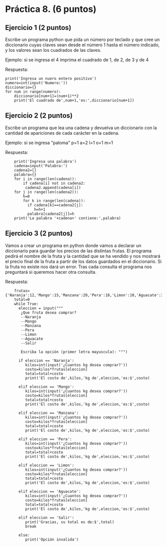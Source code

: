 # Práctica 8. (6 puntos)
## Ejercicio 1 (2 puntos)
Escribe un programa python que pida un número por teclado y que cree un
diccionario cuyas claves sean desde el número 1 hasta el número indicado, y los
valores sean los cuadrados de las claves.

Ejemplo: si se ingresa el 4 imprima el cuadrado de 1, de 2, de 3 y de 4

Respuesta:

    print('Ingresa un nuero entero positivo')
    numero=int(input('Numero:'))
    diccionario={}
    for num in range(numero):
        diccionario[num+1]=(num+1)**2
        print('El cuadrado de',num+1,'es:',diccionario[num+1])



## Ejercicio 2 (2 puntos)
Escribe un programa que lea una cadena y devuelva un diccionario con la
cantidad de apariciones de cada carácter en la cadena.

Ejemplo: si se ingresa "paloma" p=1 a=2 l=1 o=1 m=1

Respuesta:

        print('Ingresa una palabra')
        cadena=input('Palabra:')
        cadena2=[]
        palabra={}
        for i in range(len(cadena)):
            if cadena[i] not in cadena2:
             cadena2.append(cadena[i])
        for j in range(len(cadena2)):
            h=0
            for k in range(len(cadena)):
              if cadena[k]==cadena2[j]:
                 h=h+1
              palabra[cadena2[j]]=h        
        print('La palabra '+cadena+' contiene:',palabra)

## Ejercicio 3 (2 puntos)
Vamos a crear un programa en python donde vamos a declarar un diccionario para
guardar los precios de las distintas frutas. El programa pedirá el nombre de la fruta
y la cantidad que se ha vendido y nos mostrará el precio final de la fruta a partir de
los datos guardados en el diccionario. Si la fruta no existe nos dará un error. Tras
cada consulta el programa nos preguntará si queremos hacer otra consulta.

Respuesta:

        frutas={'Naranja':12,'Mango':15,'Manzana':20,'Pera':18,'Limon':10,'Aguacate':30,}
        total=0
        while True:
          eleccion = input("""
           ¿Que fruta desea comprar?
           --Naranja
           --Mango
           --Manzana
           --Pera
           --Limon
           --Aguacate
           --Salir

           Escriba la opción (primer letra mayuscula): """)

          if eleccion == 'Naranja':
             kilos=int(input('¿Cuantos kg desea comprar?'))
             costo=kilos*frutas[eleccion]
             total=total+costo
             print('El costo de',kilos,'kg de',eleccion,'es:$',costo)

          elif eleccion == 'Mango':
             kilos=int(input('¿Cuantos kg desea comprar?'))
             costo=kilos*frutas[eleccion]
             total=total+costo
             print('El costo de',kilos,'kg de',eleccion,'es:$',costo)

          elif eleccion == 'Manzana':
             kilos=int(input('¿Cuantos kg desea comprar?'))
             costo=kilos*frutas[eleccion]
             total=total+costo
             print('El costo de',kilos,'kg de',eleccion,'es:$',costo)

          elif eleccion == 'Pera':
             kilos=int(input('¿Cuantos kg desea comprar?'))
             costo=kilos*frutas[eleccion]
             total=total+costo
             print('El costo de',kilos,'kg de',eleccion,'es:$',costo)

          elif eleccion == 'Limon':
             kilos=int(input('¿Cuantos kg desea comprar?'))
             costo=kilos*frutas[eleccion]
             total=total+costo
             print('El costo de',kilos,'kg de',eleccion,'es:$',costo)

          elif eleccion == 'Aguacate':
             kilos=int(input('¿Cuantos kg desea comprar?'))
             costo=kilos*frutas[eleccion]
             total=total+costo
             print('El costo de',kilos,'kg de',eleccion,'es:$',costo)

          elif eleccion == 'Salir':
             print('Gracias, su total es de:$',total)
             break

          else:
             print('Opción invalida')  
